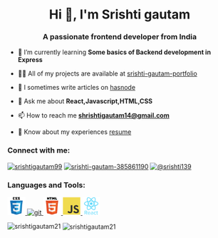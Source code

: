 <!---
👋 Hi, I’m @srishtigautam21
- 👀 I’m interested in Frontend Technologies
- 🌱 I’m currently learning web development at neogcamp
--->

<!---
srishtigautam21/srishtigautam21 is a ✨ special ✨ repository because its `README.md` (this file) appears on your GitHub profile.
You can click the Preview link to take a look at your changes.
--->
<h1 align="center">Hi 👋, I'm Srishti gautam</h1>
<h3 align="center">A passionate frontend developer from India</h3>

- 🌱 I’m currently learning **Some basics of Backend development in Express**

- 👨‍💻 All of my projects are available at [srishti-gautam-portfolio](https://srishtigautam-portfolio.netlify.app)

- 📝 I sometimes write articles on [hasnode](https://hashnode.com/@Srishti139)

- 💬 Ask me about **React,Javascript,HTML,CSS**

- 📫 How to reach me **shrishtigautam14@gmail.com**

- 📄 Know about my experiences [resume](https://drive.google.com/file/d/1nLmo8P009c5SobMD-8tXiayB5Kj-MyLS/view?usp=sharing)

<h3 align="left">Connect with me:</h3>
<p align="left">
<a href="https://twitter.com/srishtigautam99" target="blank"><img align="center" src="https://raw.githubusercontent.com/rahuldkjain/github-profile-readme-generator/master/src/images/icons/Social/twitter.svg" alt="srishtigautam99" height="30" width="40" /></a>
<a href="https://linkedin.com/in/srishti-gautam-385861190" target="blank"><img align="center" src="https://raw.githubusercontent.com/rahuldkjain/github-profile-readme-generator/master/src/images/icons/Social/linked-in-alt.svg" alt="srishti-gautam-385861190" height="30" width="40" /></a>
<a href="https://hashnode.com/@srishti139" target="blank"><img align="center" src="https://raw.githubusercontent.com/rahuldkjain/github-profile-readme-generator/master/src/images/icons/Social/hashnode.svg" alt="@srishti139" height="30" width="40" /></a>
</p>

<h3 align="left">Languages and Tools:</h3>
<p align="left"> <a href="https://www.w3schools.com/css/" target="_blank" rel="noreferrer"> <img src="https://raw.githubusercontent.com/devicons/devicon/master/icons/css3/css3-original-wordmark.svg" alt="css3" width="40" height="40"/> </a> <a href="https://git-scm.com/" target="_blank" rel="noreferrer"> <img src="https://www.vectorlogo.zone/logos/git-scm/git-scm-icon.svg" alt="git" width="40" height="40"/> </a> <a href="https://www.w3.org/html/" target="_blank" rel="noreferrer"> <img src="https://raw.githubusercontent.com/devicons/devicon/master/icons/html5/html5-original-wordmark.svg" alt="html5" width="40" height="40"/> </a> <a href="https://developer.mozilla.org/en-US/docs/Web/JavaScript" target="_blank" rel="noreferrer"> <img src="https://raw.githubusercontent.com/devicons/devicon/master/icons/javascript/javascript-original.svg" alt="javascript" width="40" height="40"/> </a> <a href="https://reactjs.org/" target="_blank" rel="noreferrer"> <img src="https://raw.githubusercontent.com/devicons/devicon/master/icons/react/react-original-wordmark.svg" alt="react" width="40" height="40"/> </a> </p>

<p><img align="left" src="https://github-readme-stats.vercel.app/api/top-langs?username=srishtigautam21&show_icons=true&locale=en&layout=compact" alt="srishtigautam21" /></p>

<p>&nbsp;<img align="center" src="https://github-readme-stats.vercel.app/api?username=srishtigautam21&show_icons=true&locale=en" alt="srishtigautam21" /></p>
